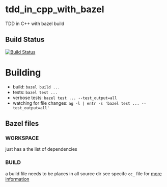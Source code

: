 # tdd_in_cpp_with_bazel
TDD in C++ with bazel build

## Build Status
[![Build Status](https://travis-ci.com/orieken/tdd_in_cpp_with_bazel.svg?branch=master)](https://travis-ci.com/orieken/tdd_in_cpp_with_bazel)

# Building
* build: `bazel build ...`
* tests: `bazel test ...`
* verbose tests: `bazel test ... --test_output=all`
* watching for file changes: `ag -l | entr -s 'bazel test ... --test_output=all'`

## Bazel files

### WORKSPACE
just has a the list of dependencies

### BUILD
a build file needs to be places in all source dir see specifc `cc_` file
for [more information](https://docs.bazel.build/versions/master/be/c-cpp.html)
